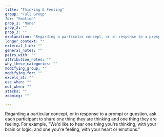 ```yaml
---
title: "Thinking & Feeling"
group: "Full Group"
for: "Emotion"
prop_1: "None"
prop_2: ""
prop_3: ""
explanation: "Regarding a particular concept, or in response to a prompt or question, ask each participant to share one thing they are thinking and one thing they are feeling. For example, \"We\'d like to hear one thing you\'re thinking, with your brain or logic; and one you\'re feeling, with your heart or emotions.\""
longer_context: ""
external_link: ""
general_notes: ""
pairs_with: ""
attribution_notes: ""
why_these_categories: ""
modifying_group: ""
modifying_for: ""
excels_at: ""
use_when: ""
not_when: ""
stacks: ""
zooming: ""

---
```


Regarding a particular concept, or in response to a prompt or question, ask each participant to share one thing they are thinking and one thing they are feeling. For example, "We'd like to hear one thing you're thinking, with your brain or logic; and one you're feeling, with your heart or emotions."
